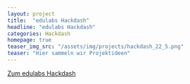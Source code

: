```yaml
---
layout: project
title:  "edulabs Hackdash"
headline: "edulabs Hackdash"
categories: Hackdash
homepage: true
teaser_img_src: "/assets/img/projects/hackdash_22_5.png"
teaser: "Hier sammeln wir Projektideen"
---
```


<a href="https://hackdash.org/dashboards/edulabs">Zum edulabs Hackdash</a>

